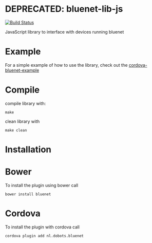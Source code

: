 # DEPRECATED: bluenet-lib-js

[![Build Status](https://travis-ci.org/dobots/bluenet-lib-js.svg?branch=master)](https://travis-ci.org/dobots/bluenet-lib-js)

JavaScript library to interface with devices running bluenet

# Example

For a simple example of how to use the library, check out the [cordova-bluenet-example](https://github.com/dobots/cordova-bluenet-example)

# Compile

compile library with:

	make

clean library with

	make clean

# Installation

# Bower

To install the plugin using bower call

	bower install bluenet

# Cordova

To install the plugin with cordova call

	cordova plugin add nl.dobots.bluenet
